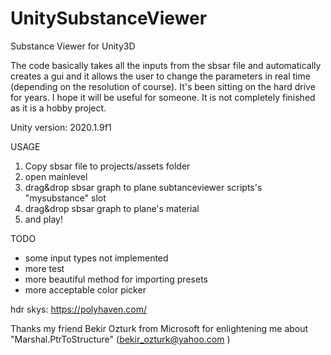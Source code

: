 # UnitySubstanceViewer
Substance Viewer for Unity3D

The code basically takes all the inputs from the sbsar file and automatically creates a gui and it allows the user to change the parameters in real time (depending on the resolution of course). It's been sitting on the hard drive for years. I hope it will be useful for someone. It is not completely finished as it is a hobby project.

Unity version: 2020.1.9f1

USAGE 
1) Copy sbsar file to projects/assets folder
2) open mainlevel
3) drag&drop sbsar graph to plane subtanceviewer scripts's "mysubstance" slot
4) drag&drop sbsar graph to plane's material
5) and play! 



TODO
- some input types not implemented
- more test
- more beautiful method for importing presets
- more acceptable color picker
 
 
 
hdr skys: https://polyhaven.com/

Thanks my friend Bekir Ozturk from  Microsoft for enlightening me about "Marshal.PtrToStructure" (bekir_ozturk@yahoo.com )
 
